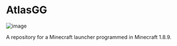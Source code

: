 # AtlasGG

![image](https://user-images.githubusercontent.com/132928035/236877829-86486a78-07ef-4276-bb20-bdacc56b20bc.png)

A repository for a Minecraft launcher programmed in Minecraft 1.8.9. 
